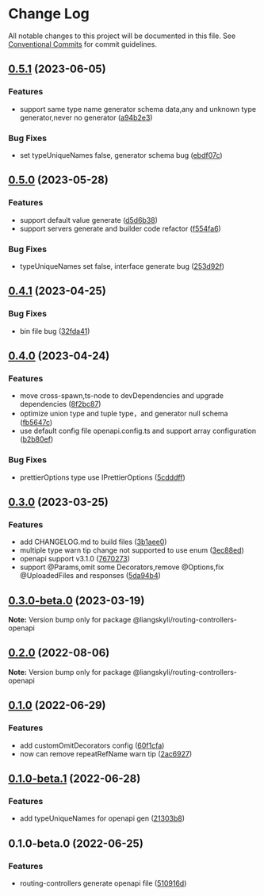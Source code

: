 # Change Log

All notable changes to this project will be documented in this file.
See [Conventional Commits](https://conventionalcommits.org) for commit guidelines.

## [0.5.1](https://github.com/liangskyli/routing-controllers-openapi/compare/v0.5.0...v0.5.1) (2023-06-05)


### Features

* support same type name generator schema data,any and unknown type generator,never no generator ([a94b2e3](https://github.com/liangskyli/routing-controllers-openapi/commit/a94b2e39818b043f0e8da7a51e3c8779dd1489d4))


### Bug Fixes

* set typeUniqueNames false, generator schema bug ([ebdf07c](https://github.com/liangskyli/routing-controllers-openapi/commit/ebdf07c67dd4737838911311d678247f3a732854))



## [0.5.0](https://github.com/liangskyli/routing-controllers-openapi/compare/v0.4.1...v0.5.0) (2023-05-28)


### Features

* support default value generate ([d5d6b38](https://github.com/liangskyli/routing-controllers-openapi/commit/d5d6b38c4695e742fc82e6a6ae19e1c8c3ce8d6b))
* support servers generate and builder code refactor ([f554fa6](https://github.com/liangskyli/routing-controllers-openapi/commit/f554fa6ad2c3d4d622c502aa65a8d7f3f94287d7))


### Bug Fixes

* typeUniqueNames set false, interface generate bug ([253d92f](https://github.com/liangskyli/routing-controllers-openapi/commit/253d92fb369c6bff52d77e4cbb0647f7f48cd4f7))



## [0.4.1](https://github.com/liangskyli/routing-controllers-openapi/compare/v0.4.0...v0.4.1) (2023-04-25)


### Bug Fixes

* bin file bug ([32fda41](https://github.com/liangskyli/routing-controllers-openapi/commit/32fda414ed2d9a859adf1d2e36c760e8836e06ac))



## [0.4.0](https://github.com/liangskyli/routing-controllers-openapi/compare/v0.3.0...v0.4.0) (2023-04-24)


### Features

* move cross-spawn,ts-node to devDependencies and upgrade dependencies ([8f2bc87](https://github.com/liangskyli/routing-controllers-openapi/commit/8f2bc87a50433a8de12ec23147ec07892c9f392e))
* optimize union type and tuple type，and generator null schema ([fb5647c](https://github.com/liangskyli/routing-controllers-openapi/commit/fb5647cf465066708dd511adc7a3845d432a1f61))
* use default config file openapi.config.ts and support array configuration ([b2b80ef](https://github.com/liangskyli/routing-controllers-openapi/commit/b2b80ef4e55f800b2597a6810fa93077c87563ba))


### Bug Fixes

* prettierOptions type use IPrettierOptions ([5cdddff](https://github.com/liangskyli/routing-controllers-openapi/commit/5cdddffa6f89feb6cbcb55732bf39c61ff317302))



## [0.3.0](https://github.com/liangskyli/routing-controllers-openapi/compare/v0.3.0-beta.0...v0.3.0) (2023-03-25)


### Features

* add CHANGELOG.md to build files ([3b1aee0](https://github.com/liangskyli/routing-controllers-openapi/commit/3b1aee030e3b651e07e77682103bdfbcd4c6a18e))
* multiple type warn tip change not supported to use enum ([3ec88ed](https://github.com/liangskyli/routing-controllers-openapi/commit/3ec88edab96a5e4b7f8d7c82d537d4b09f82f2ac))
* openapi support v3.1.0 ([7670273](https://github.com/liangskyli/routing-controllers-openapi/commit/7670273d3796e8dd572a4e1d0f708c1036b0c641))
* support @Params,omit some Decorators,remove @Options,fix @UploadedFiles and responses ([5da94b4](https://github.com/liangskyli/routing-controllers-openapi/commit/5da94b40258ee70ff4cbb87c95de31bb4dca403f))



## [0.3.0-beta.0](https://github.com/liangskyli/routing-controllers-openapi/compare/v0.2.0...v0.3.0-beta.0) (2023-03-19)

**Note:** Version bump only for package @liangskyli/routing-controllers-openapi





## [0.2.0](https://github.com/liangskyli/routing-controllers-openapi/compare/v0.1.0...v0.2.0) (2022-08-06)

**Note:** Version bump only for package @liangskyli/routing-controllers-openapi





## [0.1.0](https://github.com/liangskyli/routing-controllers-openapi/compare/v0.1.0-beta.1...v0.1.0) (2022-06-29)


### Features

* add customOmitDecorators config ([60f1cfa](https://github.com/liangskyli/routing-controllers-openapi/commit/60f1cfa576a48af4bed3c06e9066fba1c7e4fbb3))
* now can remove repeatRefName warn tip ([2ac6927](https://github.com/liangskyli/routing-controllers-openapi/commit/2ac69272c49f5b9ef077eba5eb86ef936d2608d9))



## [0.1.0-beta.1](https://github.com/liangskyli/routing-controllers-openapi/compare/v0.1.0-beta.0...v0.1.0-beta.1) (2022-06-28)


### Features

* add typeUniqueNames for openapi gen ([21303b8](https://github.com/liangskyli/routing-controllers-openapi/commit/21303b85112896541ce2b5e5472b60d9d5600d71))



## 0.1.0-beta.0 (2022-06-25)


### Features

* routing-controllers generate openapi file ([510916d](https://github.com/liangskyli/routing-controllers-openapi/commit/510916dbacff41b840069708d214ef5b7feea431))
